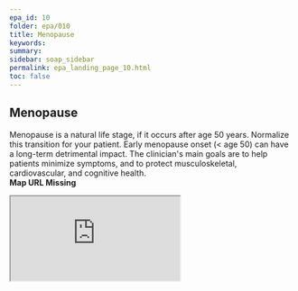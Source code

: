 ```yaml
---
epa_id: 10
folder: epa/010
title: Menopause
keywords: 
summary: 
sidebar: soap_sidebar
permalink: epa_landing_page_10.html
toc: false
---
```


## Menopause
Menopause is a natural life stage, if it occurs after age 50 years. Normalize this transition for your patient. Early menopause onset (< age 50) can have a long-term detrimental impact. 
The clinician's main goals are to help patients minimize symptoms, and to protect musculoskeletal, cardiovascular, and cognitive health.
<br>
**Map URL Missing**
<div class="iframe-container">
  <iframe src="https://atlas.mindmup.com/fnmi22epa/fnmi_epa_template/index.html" allowfullscreen></iframe>
</div>